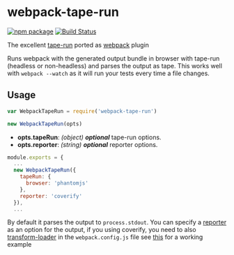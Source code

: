 # webpack-tape-run

[![npm package](https://img.shields.io/badge/npm-0.0.3-blue.svg)](https://www.npmjs.com/package/webpack-tape-run)
[![Build Status](https://travis-ci.org/syarul/webpack-tape-run.svg?branch=master)](https://travis-ci.org/syarul/webpack-tape-run)

The excellent [tape-run](https://github.com/juliangruber/tape-run) ported as [webpack](https://webpack.github.io/) plugin

Runs webpack with the generated output bundle in browser with tape-run (headless or non-headless) and parses the output as tape. 
This works well with ```webpack --watch``` as it will run your tests every time a file changes.

## Usage

```javascript
var WebpackTapeRun = require('webpack-tape-run')

new WebpackTapeRun(opts)
```
- **opts.tapeRun**: *(object)* ***optional*** tape-run options.
- **opts.reporter**: *(string)* ***optional*** reporter options.

```javascript
module.exports = {
  ...
  new WebpackTapeRun({
    tapeRun: {
      browser: 'phantomjs'
    },
    reporter: 'coverify' 
  }),
  ...
```

By default it parses the output to ```process.stdout```. You can specify a [reporter](https://github.com/sindresorhus/awesome-tap#reporters) as an option for the output, 
if you using coverify, you need to also [transform-loader](https://github.com/webpack-contrib/transform-loader) in 
the ```webpack.config.js``` file see [this](https://github.com/syarul/webpack-tape-run/blob/master/webpack.test.js) for a working example
